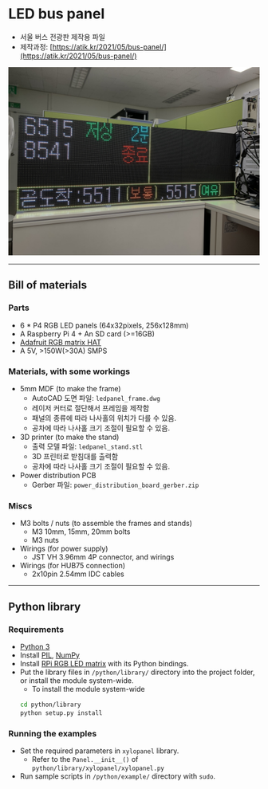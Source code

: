 # LED bus panel
* 서울 버스 전광판 제작용 파일
* 제작과정: [https://atik.kr/2021/05/bus-panel/](https://atik.kr/2021/05/bus-panel/)

![예시](example.jpg)

---

## Bill of materials
### Parts
* 6 * P4 RGB LED panels (64x32pixels, 256x128mm)
* A Raspberry Pi 4 + An SD card (>=16GB)
* [Adafruit RGB matrix HAT](https://www.adafruit.com/product/2345)
* A 5V, >150W(>30A) SMPS

### Materials, with some workings
* 5mm MDF (to make the frame)
  * AutoCAD 도면 파일: ```ledpanel_frame.dwg```
  * 레이저 커터로 절단해서 프레임을 제작함
  * 패널의 종류에 따라 나사홀의 위치가 다를 수 있음.
  * 공차에 따라 나사홀 크기 조절이 필요할 수 있음.
* 3D printer (to make the stand)
  * 출력 모델 파일: ```ledpanel_stand.stl```
  * 3D 프린터로 받침대를 출력함
  * 공차에 따라 나사홀 크기 조절이 필요할 수 있음.
* Power distribution PCB
  * Gerber 파일: ```power_distribution_board_gerber.zip```

### Miscs
* M3 bolts / nuts (to assemble the frames and stands)
  * M3 10mm, 15mm, 20mm bolts
  * M3 nuts
* Wirings (for power supply)
  * JST VH 3.96mm 4P connector, and wirings
* Wirings (for HUB75 connection)
  * 2x10pin 2.54mm IDC cables

---

## Python library

### Requirements
* [Python 3](https://python.org/)
* Install [PIL](https://pillow.readthedocs.io/en/stable/), [NumPy](https://numpy.org/)
* Install [RPi RGB LED matrix](https://github.com/hzeller/rpi-rgb-led-matrix) with its Python bindings.
* Put the library files in ```/python/library/``` directory into the project folder, or install the module system-wide.
  * To install the module system-wide
  ```bash
  cd python/library
  python setup.py install
  ```

### Running the examples
* Set the required parameters in ```xylopanel``` library.
  * Refer to the ```Panel.__init__()``` of ```python/library/xylopanel/xylopanel.py```
* Run sample scripts in ```/python/example/``` directory with ```sudo```.
